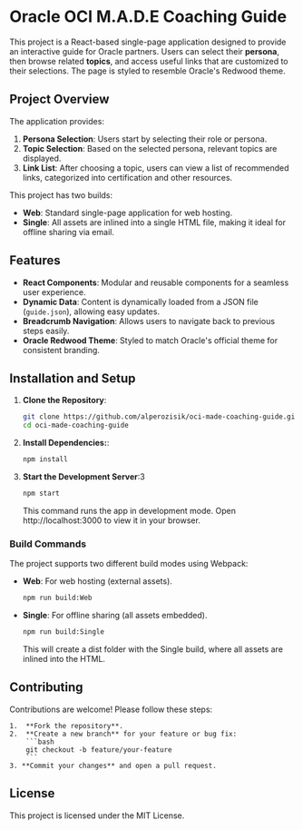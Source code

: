 # Oracle OCI M.A.D.E Coaching Guide

This project is a React-based single-page application designed to provide an interactive guide for Oracle partners. Users can select their **persona**, then browse related **topics**, and access useful links that are customized to their selections. The page is styled to resemble Oracle's Redwood theme.

## Project Overview

The application provides:
1. **Persona Selection**: Users start by selecting their role or persona.
2. **Topic Selection**: Based on the selected persona, relevant topics are displayed.
3. **Link List**: After choosing a topic, users can view a list of recommended links, categorized into certification and other resources.

This project has two builds:
- **Web**: Standard single-page application for web hosting.
- **Single**: All assets are inlined into a single HTML file, making it ideal for offline sharing via email.

## Features

- **React Components**: Modular and reusable components for a seamless user experience.
- **Dynamic Data**: Content is dynamically loaded from a JSON file (`guide.json`), allowing easy updates.
- **Breadcrumb Navigation**: Allows users to navigate back to previous steps easily.
- **Oracle Redwood Theme**: Styled to match Oracle's official theme for consistent branding.

## Installation and Setup

1. **Clone the Repository**:
   ```bash
   git clone https://github.com/alperozisik/oci-made-coaching-guide.git
   cd oci-made-coaching-guide
   ```
2. **Install Dependencies:**:
    ```bash
   npm install
   ```
3. **Start the Development Server**:3
    ```bash
   npm start
   ```
   This command runs the app in development mode. Open http://localhost:3000 to view it in your browser.

### Build Commands
The project supports two different build modes using Webpack:
- **Web**: For web hosting (external assets).
    ```bash
    npm run build:Web
    ```
- **Single**: For offline sharing (all assets embedded).
    ```bash
    npm run build:Single
    ```
    This will create a dist folder with the Single build, where all assets are inlined into the HTML.

## Contributing

Contributions are welcome! Please follow these steps:

	1.	**Fork the repository**.
	2.	**Create a new branch** for your feature or bug fix:
        ```bash
        git checkout -b feature/your-feature
        ```
    3. **Commit your changes** and open a pull request. 

## License
This project is licensed under the MIT License.